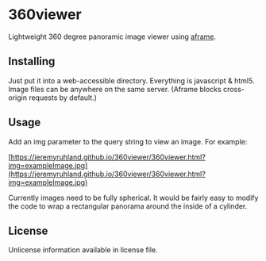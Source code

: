 360viewer
=========

Lightweight 360 degree panoramic image viewer using [aframe](https://aframe.io).

Installing
----------

Just put it into a web-accessible directory. Everything is javascript & html5.
Image files can be anywhere on the same server. (Aframe blocks cross-origin requests by default.)

Usage
-----

Add an img parameter to the query string to view an image. For example:

[https://jeremyruhland.github.io/360viewer/360viewer.html?img=exampleImage.jpg](https://jeremyruhland.github.io/360viewer/360viewer.html?img=exampleImage.jpg)

Currently images need to be fully spherical. It would be fairly easy to modify the code to wrap a rectangular panorama around the inside of a cylinder.

License
-------

Unlicense information available in license file.
